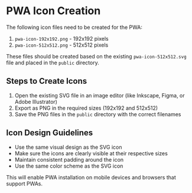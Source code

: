 # PWA Icon Creation

The following icon files need to be created for the PWA:

1. `pwa-icon-192x192.png` - 192x192 pixels
2. `pwa-icon-512x512.png` - 512x512 pixels

These files should be created based on the existing `pwa-icon-512x512.svg` file and placed in the `public` directory.

## Steps to Create Icons

1. Open the existing SVG file in an image editor (like Inkscape, Figma, or Adobe Illustrator)
2. Export as PNG in the required sizes (192x192 and 512x512)
3. Save the PNG files in the `public` directory with the correct filenames

## Icon Design Guidelines

- Use the same visual design as the SVG icon
- Make sure the icons are clearly visible at their respective sizes
- Maintain consistent padding around the icon
- Use the same color scheme as the SVG icon

This will enable PWA installation on mobile devices and browsers that support PWAs.
